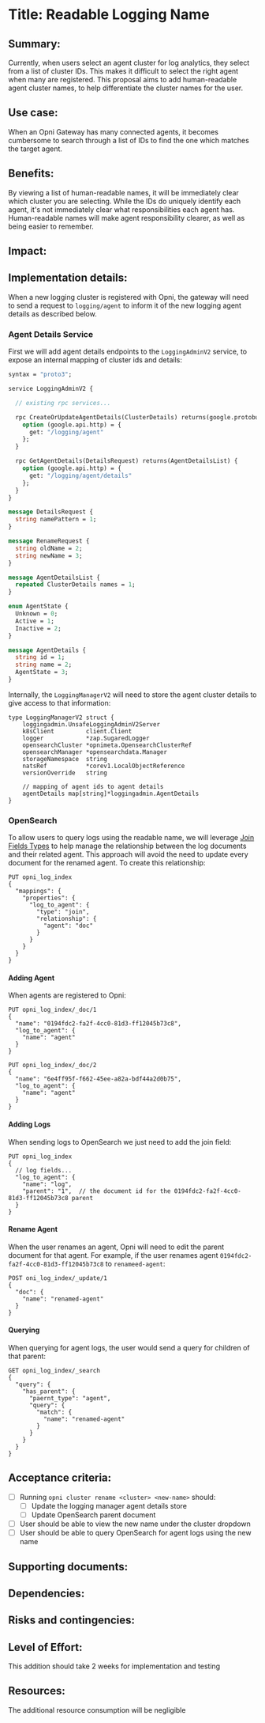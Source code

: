 # Title: Readable Logging Name

## Summary:

Currently, when users select an agent cluster for log analytics, they select from a list of cluster IDs. This makes it difficult to select the right agent when many are registered. This proposal aims to add human-readable agent cluster names, to help differentiate the cluster names for the user.

## Use case:

When an Opni Gateway has many connected agents, it becomes cumbersome to search through a list of IDs to find the one which matches the target agent.

## Benefits:

By viewing a list of human-readable names, it will be immediately clear which cluster you are selecting. While the IDs do uniquely identify each agent, it's not immediately clear what responsibilities each agent has. Human-readable names will make agent responsibility clearer, as well as being easier to remember.

## Impact:

## Implementation details:

When a new logging cluster is registered with Opni, the gateway will need to send a request to `logging/agent` to inform it of the new logging agent details as described below.

### Agent Details Service
First we will add agent details endpoints to the `LoggingAdminV2` service, to expose an internal mapping of cluster ids and details:

```protobuf
syntax = "proto3";

service LoggingAdminV2 {

  // existing rpc services...

  rpc CreateOrUpdateAgentDetails(ClusterDetails) returns(google.protobuf.Empty) {
    option (google.api.http) = {
      get: "/logging/agent"
    };
  }

  rpc GetAgentDetails(DetailsRequest) returns(AgentDetailsList) {
    option (google.api.http) = {
      get: "/logging/agent/details"
    };
  }
}

message DetailsRequest {
  string namePattern = 1;
}

message RenameRequest {
  string oldName = 2;
  string newName = 3;
}

message AgentDetailsList {
  repeated ClusterDetails names = 1;
}

enum AgentState {
  Unknown = 0;
  Active = 1;
  Inactive = 2;
}

message AgentDetails {
  string id = 1;
  string name = 2;
  AgentState = 3;
}
```

Internally, the `LoggingManagerV2` will  need to store the agent cluster details to give access to that information:

```golang
type LoggingManagerV2 struct {
	loggingadmin.UnsafeLoggingAdminV2Server
	k8sClient         client.Client
	logger            *zap.SugaredLogger
	opensearchCluster *opnimeta.OpensearchClusterRef
	opensearchManager *opensearchdata.Manager
	storageNamespace  string
	natsRef           *corev1.LocalObjectReference
	versionOverride   string
	
	// mapping of agent ids to agent details
	agentDetails map[string]*loggingadmin.AgentDetails
}
```

### OpenSearch

To allow users to query logs using the readable name, we will leverage [Join Fields Types](https://opensearch.org/docs/latest/opensearch/supported-field-types/join/) to help manage the relationship between the log documents and their related agent. This approach will avoid the need to update every document for the renamed agent. To create this relationship:

```
PUT opni_log_index
{
  "mappings": {
    "properties": {
      "log_to_agent": {
        "type": "join",
        "relationship": {
          "agent": "doc"
        }
      }
    }
  }
}
```

#### Adding Agent
When agents are registered to Opni:

```
PUT opni_log_index/_doc/1
{
  "name": "0194fdc2-fa2f-4cc0-81d3-ff12045b73c8",
  "log_to_agent": {
    "name": "agent"
  }
}

PUT opni_log_index/_doc/2
{
  "name": "6e4ff95f-f662-45ee-a82a-bdf44a2d0b75",
  "log_to_agent": {
    "name": "agent"
  }
}
```

#### Adding Logs
When sending logs to OpenSearch we just need to add the join field:

```
PUT opni_log_index
{
  // log fields...
  "log_to_agent": {
    "name": "log",
    "parent": "1",  // the document id for the 0194fdc2-fa2f-4cc0-81d3-ff12045b73c8 parent
  }
}
```

#### Rename Agent

When the user renames an agent, Opni will need to edit the parent document for that agent. For example, if the user renames agent `0194fdc2-fa2f-4cc0-81d3-ff12045b73c8` to `renameed-agent`:

```
POST oni_log_index/_update/1
{
  "doc": {
    "name": "renamed-agent"
  }
}
```

#### Querying

When querying for agent logs, the user would send a query for children of that parent:

```
GET opni_log_index/_search
{
  "query": {
    "has_parent": {
      "paernt_type": "agent",
      "query": {
        "match": {
          "name": "renamed-agent"
        }
      }
    }
  }
}
```

## Acceptance criteria:

- [ ] Running `opni cluster rename <cluster> <new-name>` should:
  - [ ] Update the logging manager agent details store
  - [ ] Update OpenSearch parent document
- [ ] User should be able to view the new name under the cluster dropdown
- [ ] User should be able to query OpenSearch for agent logs using the new name

## Supporting documents:

## Dependencies:

## Risks and contingencies:

## Level of Effort:

This addition should take 2 weeks for implementation and testing

## Resources:

The additional resource consumption will be negligible